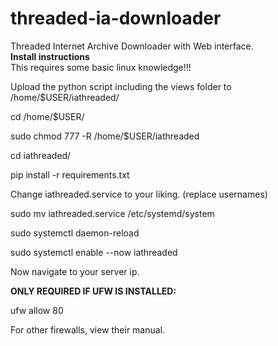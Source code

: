 # threaded-ia-downloader
Threaded Internet Archive Downloader with Web interface.
<br>**Install instructions**
<br>This requires some basic linux knowledge!!!

Upload the python script including the views folder to /home/$USER/iathreaded/

cd /home/$USER/

sudo chmod 777 -R /home/$USER/iathreaded

cd iathreaded/

pip install -r requirements.txt

Change iathreaded.service to your liking. (replace usernames)

sudo mv iathreaded.service /etc/systemd/system

sudo systemctl daemon-reload

sudo systemctl enable --now iathreaded


Now navigate to your server ip.

**ONLY REQUIRED IF UFW IS INSTALLED:**

ufw allow 80

For other firewalls, view their manual.
